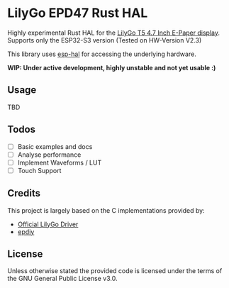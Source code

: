 # LilyGo EPD47 Rust HAL

Highly experimental Rust HAL for
the [LilyGo T5 4.7 Inch E-Paper display](https://www.lilygo.cc/en-pl/products/t5-4-7-inch-e-paper-v2-3).
Supports only the ESP32-S3 version (Tested on HW-Version V2.3)

This library uses [esp-hal](https://github.com/esp-rs/esp-hal) for accessing the underlying hardware.

**WIP: Under active development, highly unstable and not yet usable :)**

## Usage

TBD

## Todos

- [ ] Basic examples and docs
- [ ] Analyse performance
- [ ] Implement Waveforms / LUT
- [ ] Touch Support

## Credits

This project is largely based on the C implementations provided by:

* [Official LilyGo Driver](https://github.com/Xinyuan-LilyGO/LilyGo-EPD47)
* [epdiy](https://github.com/vroland/epdiy)

## License

Unless otherwise stated the provided code is licensed under the terms of the GNU General Public License v3.0.